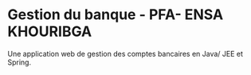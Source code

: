 # Gestion du banque - PFA- ENSA KHOURIBGA
Une application web de gestion des comptes bancaires en Java/ JEE et Spring.

